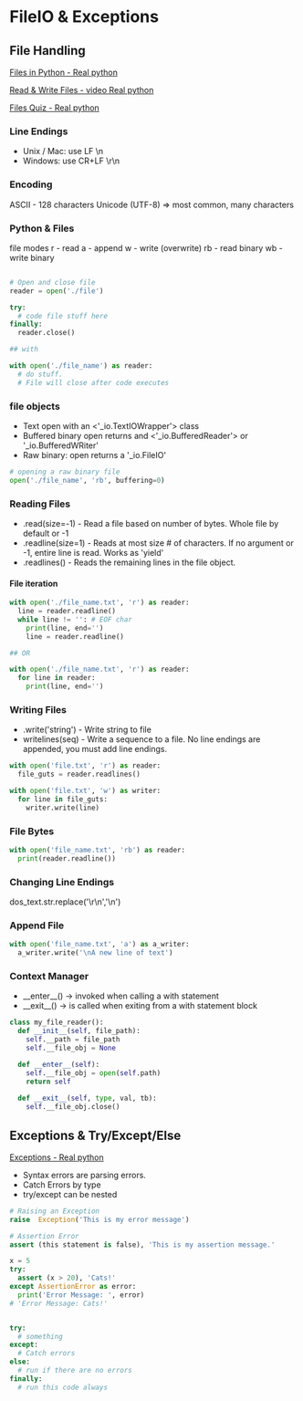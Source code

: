 # FileIO & Exceptions

## File Handling 

[Files in Python - Real python](https://realpython.com/read-write-files-python/)

[Read & Write Files - video Real python](https://realpython.com/python-exceptions/)

[Files Quiz - Real python](https://realpython.com/quizzes/read-write-files-python/)

### Line Endings

- Unix / Mac: use LF  \n
- Windows: use CR+LF  \r\n

### Encoding

ASCII - 128 characters
Unicode (UTF-8) => most common, many characters

### Python & Files

file modes
r - read
a - append
w - write (overwrite)
rb - read binary
wb - write binary

```python

# Open and close file
reader = open('./file')

try: 
  # code file stuff here
finally:
  reader.close()

## with

with open('./file_name') as reader:
  # do stuff.  
  # File will close after code executes


```

### file objects

- Text  open with an <'_io.TextIOWrapper'> class
- Buffered binary open returns and <'_io.BufferedReader'> or '_io.BufferedWRiter'
- Raw binary: open returns a '_io.FileIO'

```python
# opening a raw binary file
open('./file_name', 'rb', buffering=0)
```

### Reading Files

- .read(size=-1)  - Read a file based on number of bytes. Whole file by default or -1
- .readline(size=1) - Reads at most size # of characters. If no argument or -1, entire line is read. Works as 'yield'
- .readlines() - Reads the remaining lines in the file object.

#### File iteration

```python
with open('./file_name.txt', 'r') as reader:
  line = reader.readline()
  while line != '': # EOF char
    print(line, end='')
    line = reader.readline()

## OR

with open('./file_name.txt', 'r') as reader:
  for line in reader:
    print(line, end='')

```

### Writing Files

- .write('string') - Write string to file
- writelines(seq) - Write a sequence to a file. No line endings are appended, you must add line endings. 

```python
with open('file.txt', 'r') as reader:
  file_guts = reader.readlines()

with open('file.txt', 'w') as writer:
  for line in file_guts:
    writer.write(line)
```

### File Bytes

```python
with open('file_name.txt', 'rb') as reader:
  print(reader.readline())

```

### Changing Line Endings

dos_text.str.replace('\r\n','\n')

### Append File

```python
with open('file_name.txt', 'a') as a_writer:
  a_writer.write('\nA new line of text')

```

### Context Manager

- \_\_enter\_\_() -> invoked when calling a with statement
- \_\_exit\_\_() -> is called when exiting from a with statement block

```python
class my_file_reader():
  def __init__(self, file_path):
    self.__path = file_path
    self.__file_obj = None

  def __enter__(self):
    self.__file_obj = open(self.path)
    return self
  
  def __exit__(self, type, val, tb):
    self.__file_obj.close()

```

## Exceptions & Try/Except/Else

[Exceptions - Real python](https://realpython.com/python-exceptions/)

- Syntax errors are parsing errors.
- Catch Errors by type
- try/except can be nested

```python
# Raising an Exception
raise  Exception('This is my error message')

# Assertion Error
assert (this statement is false), 'This is my assertion message.'

x = 5
try:
  assert (x > 20), 'Cats!'
except AssertionError as error:
  print('Error Message: ', error)
# 'Error Message: Cats!'


try:
  # something
except:
  # Catch errors
else:
  # run if there are no errors
finally:
  # run this code always 
```
